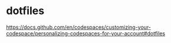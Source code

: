 # dotfiles
https://docs.github.com/en/codespaces/customizing-your-codespace/personalizing-codespaces-for-your-account#dotfiles
